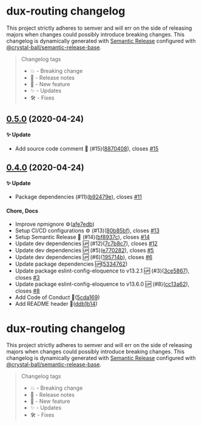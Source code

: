 # dux-routing changelog

This project strictly adheres to semver and will err on the side of releasing majors when
changes could possibly introduce breaking changes. This changelog is dynamically generated
with [Semantic Release](https://semantic-release.gitbook.io/semantic-release/) configured
with [@crystal-ball/semantic-release-base](https://github.com/crystal-ball/semantic-release-base).

> Changelog tags
>
> - 💥 - Breaking change
> - 🔖 - Release notes
> - 💖 - New feature
> - ✨ - Updates
> - 🛠 - Fixes


## [0.5.0](https://github.com/crystal-ball/dux-routing/compare/v0.4.0...v0.5.0) (2020-04-24)


#### ✨ Update

* Add source code comment 📝 (#15)([8870408](https://github.com/crystal-ball/dux-routing/commit/88704082f75f07ec900e5e0bb435c6a5ff829f83)), closes [#15](https://github.com/crystal-ball/dux-routing/issue/15)

## [0.4.0](https://github.com/crystal-ball/dux-routing/compare/v0.3.0...v0.4.0) (2020-04-24)


#### ✨ Update

* Package dependencies (#11)([b92479e](https://github.com/crystal-ball/dux-routing/commit/b92479e40f6db212b751d3759693210b1b3b421e)), closes [#11](https://github.com/crystal-ball/dux-routing/issue/11)

#### Chore, Docs

* Improve npmignore ⚙️([afe7edb](https://github.com/crystal-ball/dux-routing/commit/afe7edb9fae67da3d506b492028a04ed762e4dbd))
* Setup CI/CD configurations ⚙️ (#13)([80b85bf](https://github.com/crystal-ball/dux-routing/commit/80b85bff2a54786e1e99f457960da7e2022df141)), closes [#13](https://github.com/crystal-ball/dux-routing/issue/13)
* Setup Semantic Release 🚀 (#14)([bf8937c](https://github.com/crystal-ball/dux-routing/commit/bf8937c924c09e5c15025dbe09fa53f1dc09a235)), closes [#14](https://github.com/crystal-ball/dux-routing/issue/14)
* Update dev dependencies 🆙 (#12)([7c7b8c7](https://github.com/crystal-ball/dux-routing/commit/7c7b8c783cf3915ee75a1a2fcbb7ebd448078df0)), closes [#12](https://github.com/crystal-ball/dux-routing/issue/12)
* Update dev dependencies 🆙 (#5)([e770282](https://github.com/crystal-ball/dux-routing/commit/e770282d28bac518415aa53ff0bd55ed9cda1a17)), closes [#5](https://github.com/crystal-ball/dux-routing/issue/5)
* Update dev dependencies 🆙 (#6)([195714b](https://github.com/crystal-ball/dux-routing/commit/195714b59cbc81bf15b5d265ab07199ed1a7a5b7)), closes [#6](https://github.com/crystal-ball/dux-routing/issue/6)
* Update package dependencies 🆙([5334762](https://github.com/crystal-ball/dux-routing/commit/5334762428525c15e6399e9a4e8a7b64638210b9))
* Update package eslint-config-eloquence to v13.2.1 🆙 (#3)([3ce5867](https://github.com/crystal-ball/dux-routing/commit/3ce586714140cc8507970687f4458956d19ff9a1)), closes [#3](https://github.com/crystal-ball/dux-routing/issue/3)
* Update package eslint-config-eloquence to v13.6.0 🆙 (#8)([cc13a62](https://github.com/crystal-ball/dux-routing/commit/cc13a62462f198e292334c2eafb0f15d0edd44e1)), closes [#8](https://github.com/crystal-ball/dux-routing/issue/8)
* Add Code of Conduct 📝([5cda169](https://github.com/crystal-ball/dux-routing/commit/5cda1696d10623917de689d6496390a65cfdb288))
* Add README header 📝([ddb1b14](https://github.com/crystal-ball/dux-routing/commit/ddb1b14bca44a33e4e8494cd2ce4af9bf2c7c7b9))

# dux-routing changelog

This project strictly adheres to semver and will err on the side of releasing majors when
changes could possibly introduce breaking changes. This changelog is dynamically generated
with [Semantic Release](https://semantic-release.gitbook.io/semantic-release/) configured
with [@crystal-ball/semantic-release-base](https://github.com/crystal-ball/semantic-release-base).

> Changelog tags
>
> - 💥 - Breaking change
> - 🔖 - Release notes
> - 💖 - New feature
> - ✨ - Updates
> - 🛠 - Fixes
